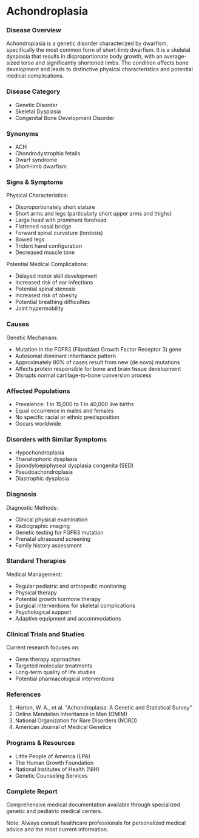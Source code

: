 # Achondroplasia

### Disease Overview
Achondroplasia is a genetic disorder characterized by dwarfism, specifically the most common form of short-limb dwarfism. It is a skeletal dysplasia that results in disproportionate body growth, with an average-sized torso and significantly shortened limbs. The condition affects bone development and leads to distinctive physical characteristics and potential medical complications.

### Disease Category
- Genetic Disorder
- Skeletal Dysplasia
- Congenital Bone Development Disorder

### Synonyms
- ACH
- Chondrodystrophia fetalis
- Dwarf syndrome
- Short-limb dwarfism

### Signs & Symptoms
Physical Characteristics:
- Disproportionately short stature
- Short arms and legs (particularly short upper arms and thighs)
- Large head with prominent forehead
- Flattened nasal bridge
- Forward spinal curvature (lordosis)
- Bowed legs
- Trident hand configuration
- Decreased muscle tone

Potential Medical Complications:
- Delayed motor skill development
- Increased risk of ear infections
- Potential spinal stenosis
- Increased risk of obesity
- Potential breathing difficulties
- Joint hypermobility

### Causes
Genetic Mechanism:
- Mutation in the FGFR3 (Fibroblast Growth Factor Receptor 3) gene
- Autosomal dominant inheritance pattern
- Approximately 80% of cases result from new (de novo) mutations
- Affects protein responsible for bone and brain tissue development
- Disrupts normal cartilage-to-bone conversion process

### Affected Populations
- Prevalence: 1 in 15,000 to 1 in 40,000 live births
- Equal occurrence in males and females
- No specific racial or ethnic predisposition
- Occurs worldwide

### Disorders with Similar Symptoms
- Hypochondroplasia
- Thanatophoric dysplasia
- Spondyloepiphyseal dysplasia congenita (SED)
- Pseudoachondroplasia
- Diastrophic dysplasia

### Diagnosis
Diagnostic Methods:
- Clinical physical examination
- Radiographic imaging
- Genetic testing for FGFR3 mutation
- Prenatal ultrasound screening
- Family history assessment

### Standard Therapies
Medical Management:
- Regular pediatric and orthopedic monitoring
- Physical therapy
- Potential growth hormone therapy
- Surgical interventions for skeletal complications
- Psychological support
- Adaptive equipment and accommodations

### Clinical Trials and Studies
Current research focuses on:
- Gene therapy approaches
- Targeted molecular treatments
- Long-term quality of life studies
- Potential pharmacological interventions

### References
1. Horton, W. A., et al. "Achondroplasia: A Genetic and Statistical Survey"
2. Online Mendelian Inheritance in Man (OMIM)
3. National Organization for Rare Disorders (NORD)
4. American Journal of Medical Genetics

### Programs & Resources
- Little People of America (LPA)
- The Human Growth Foundation
- National Institutes of Health (NIH)
- Genetic Counseling Services

### Complete Report
Comprehensive medical documentation available through specialized genetic and pediatric medical centers.

Note: Always consult healthcare professionals for personalized medical advice and the most current information.